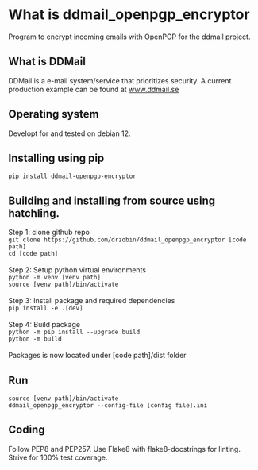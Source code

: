 # What is ddmail_openpgp_encryptor
Program to encrypt incoming emails with OpenPGP for the ddmail project.

## What is DDMail
DDMail is a e-mail system/service that prioritizes security. A current production example can be found at www.ddmail.se

## Operating system
Developt for and tested on debian 12.

## Installing using pip
`pip install ddmail-openpgp-encryptor`

## Building and installing from source using hatchling.
Step 1: clone github repo<br>
`git clone https://github.com/drzobin/ddmail_openpgp_encryptor [code path]`<br>
`cd [code path]`<br>
<br>
Step 2: Setup python virtual environments<br>
`python -m venv [venv path]`<br>
`source [venv path]/bin/activate`<br>
<br>
Step 3: Install package and required dependencies<br>
`pip install -e .[dev]`<br>
<br>
Step 4: Build package<br>
`python -m pip install --upgrade build`<br>
`python -m build `<br><br>
Packages is now located under [code path]/dist folder<br>

## Run
`source [venv path]/bin/activate`<br>
`ddmail_openpgp_encryptor --config-file [config file].ini`

## Coding
Follow PEP8 and PEP257. Use Flake8 with flake8-docstrings for linting. Strive for 100% test coverage.

